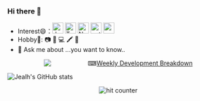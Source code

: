 ### Hi there 👋

<!--
**Jealh-h/Jealh-h** is a ✨ _special_ ✨ repository because its `README.md` (this file) appears on your GitHub profile.

Here are some ideas to get you started:

- 🔭 I’m currently working on ...
- 🌱 I’m currently learning ...
- 👯 I’m looking to collaborate on ...
- 🤔 I’m looking for help with ...
- 💬 Ask me about ...
- 📫 How to reach me: ...
- 😄 Pronouns: ...
- ⚡ Fun fact: ...
-->
- Interest😄：<img src="https://img.shields.io/badge/JavaScript-282C34?logo=javascript&logoColor=F7DF1E" alt="JavaScript logo" title="JavaScript" height="25" />&nbsp;<img src="https://img.shields.io/badge/TypeScript-282C34?logo=typescript&logoColor=3178C6" alt="TypeScript logo" title="TypeScript" height="25" />&nbsp;<img src="https://img.shields.io/badge/Node.js-282C34?logo=node.js&logoColor=339933" alt="Node.js logo" title="Node.js" height="25" />&nbsp;<img src="https://img.shields.io/badge/-Python-black?style=flat-square&logo=Python" alt="python" title="python" height="25">&nbsp;<img src="https://img.shields.io/badge/-React-black?style=flat-square&logo=react" title="react" alt="react" height="25"/>&nbsp;
- Hobby🤩: 📷 🏀 💻 🖍 🍲
- 💬 Ask me about ...you want to know..

<div style="display:flex;justify-content:space-evenly;align-items:start;vertical-align:top">
	<img src="https://github-readme-stats.vercel.app/api/top-langs/?username=Jealh-h&layout=compact" />
	<span valign="top" width="50%">
 ⌨<a href="https://gist.github.com/Jealh-h/9ab32f0ec87816c1ef983a5e547548fc" target="_blank">Weekly Development Breakdown</a>
<!-- code_time starts -->
<!-- code_time ends -->
</span>
</div>

![Jealh's GitHub stats](https://github-readme-stats.vercel.app/api?username=Jealh-h)

<div align="center">
<p></p>
<img src="https://profile-counter.glitch.me/Jealh-h/count.svg" alt="hit counter" align="center">
</div>

